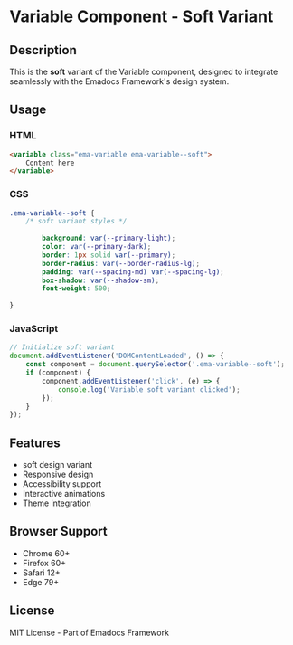 # Variable Component - Soft Variant

## Description
This is the **soft** variant of the Variable component, designed to integrate seamlessly with the Emadocs Framework's design system.

## Usage

### HTML
```html
<variable class="ema-variable ema-variable--soft">
    Content here
</variable>
```

### CSS
```css
.ema-variable--soft {
    /* soft variant styles */
    
        background: var(--primary-light);
        color: var(--primary-dark);
        border: 1px solid var(--primary);
        border-radius: var(--border-radius-lg);
        padding: var(--spacing-md) var(--spacing-lg);
        box-shadow: var(--shadow-sm);
        font-weight: 500;
    
}
```

### JavaScript
```javascript
// Initialize soft variant
document.addEventListener('DOMContentLoaded', () => {
    const component = document.querySelector('.ema-variable--soft');
    if (component) {
        component.addEventListener('click', (e) => {
            console.log('Variable soft variant clicked');
        });
    }
});
```

## Features
- soft design variant
- Responsive design
- Accessibility support
- Interactive animations
- Theme integration

## Browser Support
- Chrome 60+
- Firefox 60+
- Safari 12+
- Edge 79+

## License
MIT License - Part of Emadocs Framework
